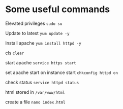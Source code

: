 # Some useful commands
Elevated privileges ```sudo su```

Update to latest ```yum update -y```

Install apache ```yum install httpd -y```

cls ```clear```

start apache ```service https start```

set apache start on instance start ```chkconfig httpd on```

check status ```service httpd status```

html stored in ```/var/www/html```

create a file ```nano index.html```